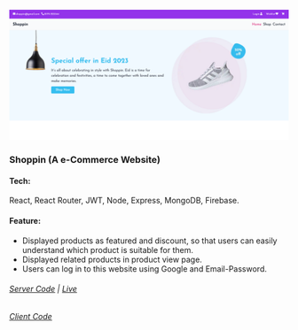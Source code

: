 ![Shoppin](./client_side/public/pv-shoppin.png)

### Shoppin (A e-Commerce Website)

#### Tech:

<p>React, React Router, JWT, Node, Express, MongoDB, Firebase.</p>

#### Feature:

- Displayed products as featured and discount, so that users can easily understand which product is suitable for them.
- Displayed related products in product view page.
- Users can log in to this website using Google and Email-Password.

###### [Server Code](https://github.com/programmer-kabir/Shoppin/tree/main/client_side) | [Live](https://shoppin.vercel.app)

###### [Client Code](https://github.com/programmer-kabir/Shoppin/tree/main/server_side)
